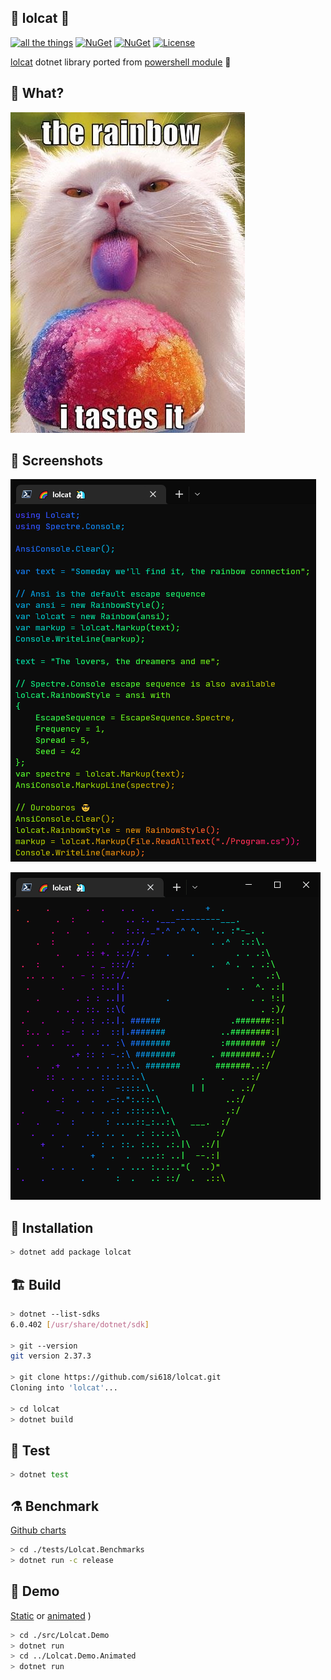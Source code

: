 ## 🌈 lolcat 🦄

[![all the things](https://github.com/si618/lolcat/actions/workflows/workflow.yml/badge.svg)](https://github.com/si618/lolcat/actions/workflows/workflow.yml)
[![NuGet](https://img.shields.io/nuget/v/lolcat.png)](https://www.nuget.org/packages/lolcat)
[![NuGet](https://img.shields.io/nuget/dt/lolcat.png)](https://www.nuget.org/stats/packages/lolcat?groupby=ClientName)
[![License](https://img.shields.io/badge/license-Apache_2.0-blue.svg)](LICENSE)

[lolcat](https://github.com/busyloop/lolcat) dotnet library ported from [powershell module](https://github.com/andot/lolcat) 🙇‍

## 🧐 What?

![The Rainbow](./assets/Nom.webp "The Rainbow")

## 📸 Screenshots

![Ouroboros](./assets/Ouroboros.webp "Ouroboros")

![AlienIsBeautiful](./assets/AlienIsBeautiful.gif "Alien is beautiful")

## 🚧 Installation

```bash
> dotnet add package lolcat
```

## 🏗 Build️

```bash
> dotnet --list-sdks
6.0.402 [/usr/share/dotnet/sdk]

> git --version
git version 2.37.3

> git clone https://github.com/si618/lolcat.git
Cloning into 'lolcat'...

> cd lolcat
> dotnet build
```

## 🧪 Test

```bash
> dotnet test
```

## ⚗ Benchmark

[Github charts](https://si618.github.io/lolcat/dev/bench)

```bash
> cd ./tests/Lolcat.Benchmarks
> dotnet run -c release
```

## 🎉 Demo

[Static](src/Lolcat.Demo/Program.cs) or [animated](src/Lolcat.Demo.Animated/Program.cs)
)

```bash
> cd ./src/Lolcat.Demo
> dotnet run
> cd ../Lolcat.Demo.Animated
> dotnet run
```
